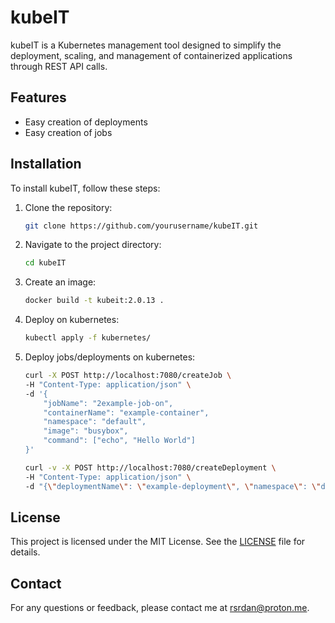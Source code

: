 # kubeIT

kubeIT is a Kubernetes management tool designed to simplify the deployment, scaling, and management of containerized applications through REST API calls.

## Features

- Easy creation of deployments
- Easy creation of jobs

## Installation

To install kubeIT, follow these steps:

1. Clone the repository:
    ```sh
    git clone https://github.com/yourusername/kubeIT.git
    ```
2. Navigate to the project directory:
    ```sh
    cd kubeIT
    ```
3. Create an image:
    ```sh
    docker build -t kubeit:2.0.13 .
    ```
4. Deploy on kubernetes:
    ```sh
    kubectl apply -f kubernetes/
    ```
5. Deploy jobs/deployments on kubernetes:
    ```sh
    curl -X POST http://localhost:7080/createJob \
    -H "Content-Type: application/json" \
    -d '{
        "jobName": "2example-job-on",
        "containerName": "example-container",
        "namespace": "default",
        "image": "busybox",
        "command": ["echo", "Hello World"]
    }'
    ```
    ```sh
    curl -v -X POST http://localhost:7080/createDeployment \
    -H "Content-Type: application/json" \
    -d "{\"deploymentName\": \"example-deployment\", \"namespace\": \"default\", \"labels\": {\"app\": \"example\"}, \"image\": \"nginx\", \"replicas\": 1, \"containerPort\": 80}"

    ```

## License

This project is licensed under the MIT License. See the [LICENSE](LICENSE) file for details.

## Contact

For any questions or feedback, please contact me at rsrdan@proton.me.
